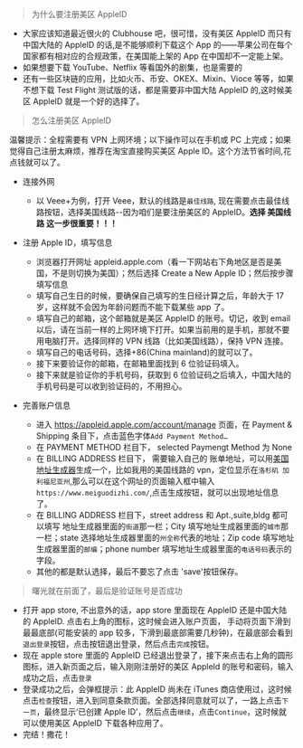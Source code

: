 > 为什么要注册美区 AppleID

- 大家应该知道最近很火的 Clubhouse 吧，很可惜，没有美区 AppleID 而只有中国大陆的 AppleID 的话,是不能够顺利下载这个 App 的——苹果公司在每个国家都有相对应的合规政策，在美国能上架的 App 在中国却不一定能上架。
- 如果想要下载 YouTube、Netflix 等看国外的剧集，也是需要的
- 还有一些区块链的应用，比如火币、币安、OKEX、Mixin、Vioce 等等，如果不想下载 Test Flight 测试版的话，都是需要非中国大陆 AppleID 的,这时候美区 AppleID 就是一个好的选择了。

> 怎么注册美区 AppleID

温馨提示：全程需要有 VPN 上网环境；以下操作可以在手机或 PC 上完成；如果觉得自己注册太麻烦，推荐在淘宝直接购买美区 Apple ID。这个方法节省时间,花点钱就可以了。

- 连接外网

  - 以 Veee+为例，打开 Veee，默认的线路是`最佳线路`, 现在需要点击最佳线路按钮，选择美国线路--因为咱们是要注册美区的 AppleID。**选择 美国线路 这一步很重要！！！**

- 注册 Apple ID，填写信息

  - 浏览器打开网址 appleid.apple.com（看一下网站右下角地区是否是美国，不是则切换为美国）；然后选择 Create a New Apple ID；然后按步骤填写信息
  - 填写自己生日的时候，要确保自己填写的生日经计算之后，年龄大于 17 岁，这样就不会因为年龄问题而不能下载某些 app 了。
  - 填写自己的邮箱，这个邮箱就是美区 AppleID 的账号。切记，收到 email 以后，请在当前一样的上网环境下打开。如果当前用的是手机，那就不要用电脑打开。选择同样的 VPN 线路（比如美国线路），保持 VPN 连接。
  - 填写自己的电话号码，选择+86(China mainland)的就可以了。
  - 接下来要验证你的邮箱，在邮箱里面找到 6 位验证码填入。
  - 接下来就是验证你的手机号码，获取到 6 位验证码之后填入，中国大陆的手机号码是可以收到验证码的，不用担心。

- 完善账户信息

  - 进入 https://appleid.apple.com/account/manage 页面，在 Payment & Shipping 条目下，点击蓝色字体`Add Payment Method…`
  - 在 PAYMENT METHOD 栏目下， selected Paymengt Method 为 None
  - 在 BILLING ADDRESS 栏目下， 需要输入自己的 账单地址，可以用[美国地址生成器](https://www.meiguodizhi.com/)生成一个，比如我用的美国线路的 vpn，定位显示在`洛杉矶 加利福尼亚州`,那么可以在这个网址的页面输入框中输入`https://www.meiguodizhi.com/`,点击生成按钮，就可以出现地址信息了。
  - 在 BILLING ADDRESS 栏目下，street address 和 Apt.,suite,bldg 都可以填写 地址生成器里面的`街道`那一栏；City 填写地址生成器里面的`城市`那一栏；state 选择地址生成器里面的`州全称`代表的地址；Zip code 填写地址生成器里面的`邮编`；phone number 填写地址生成器里面的`电话号码`表示的字段。
  - 其他的都是默认选择，最后不要忘了点击 'save'按钮保存。

> 曙光就在前面了，最后是验证账号是否成功

- 打开 app store, 不出意外的话，app store 里面现在 AppleID 还是中国大陆的 AppleID. 点击右上角的图标，这时候会进入账户页面， 手动将页面下滑到最最底部(可能安装的 app 较多，下滑到最底部需要几秒钟)，在最底部会看到`退出登录`按钮，点击按钮退出登录，然后点击`完成`按钮。
- 现在 apple store 里面的 AppleID 已经退出登录了，接下来点击右上角的圆形图标，进入新页面之后，输入刚刚注册好的美区 AppleId 的账号和密码，输入成功之后，点击`登录`
- 登录成功之后，会弹框提示：此 AppleID 尚未在 iTunes 商店使用过，这时候点击`检查`按钮，进入到同意条款页面。全部选择同意就可以了，一路上点击`下一页`，最终显示‘已创建 Apple ID’，然后点击`继续`，点击`Continue`，这时候就可以使用美区 AppleID 下载各种应用了。
- 完结！撒花！
